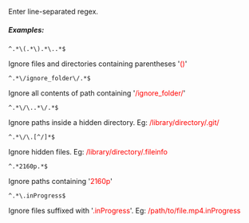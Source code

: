 
Enter line-separated regex.


##### Examples:

```
^.*\(.*\).*\..*$
```
Ignore files and directories containing parentheses '<span style="color:red">()</span>'

```
^.*\/ignore_folder\/.*$
```
Ignore all contents of path containing '<span style="color:red">/ignore_folder/</span>'

```
^.*\/\..*\/.*$
```
Ignore paths inside a hidden directory. Eg: <span style="color:red">/library/directory/.git/</span>

```
^.*\/\.[^/]*$
```
Ignore hidden files. Eg: <span style="color:red">/library/directory/.fileinfo</span>

```
^.*2160p.*$
```
Ignore paths containing '<span style="color:red">2160p</span>'

```
^.*\.inProgress$
```
Ignore files suffixed with '<span style="color:red">.inProgress</span>'. Eg: <span style="color:red">/path/to/file.mp4.inProgress</span>
